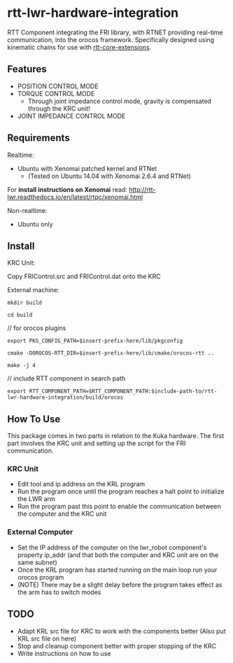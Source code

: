 # rtt-lwr-hardware-integration
RTT Component integrating the FRI library, with RTNET providing real-time communication, into the orocos framework.
Specifically designed using kinematic chains for use with [rtt-core-extensions](https://github.com/corlab/rtt-core-extensions).

## Features
- POSITION CONTROL MODE
- TORQUE CONTROL MODE
  - Through joint impedance control mode, gravity is compensated through the KRC unit!
- JOINT IMPEDANCE CONTROL MODE
 
## Requirements
Realtime:
- Ubuntu with Xenomai patched kernel and RTNet
  - (Tested on Ubuntu 14.04 with Xenomai 2.6.4 and RTNet)
  
For **install instructions on Xenomai** read: http://rtt-lwr.readthedocs.io/en/latest/rtpc/xenomai.html

Non-realtime:
- Ubuntu only

## Install
KRC Unit:

Copy FRIControl.src and FRIControl.dat onto the KRC

External machine:

`mkdir build`

`cd build`

// for orocos plugins

`export PKG_CONFIG_PATH=$insert-prefix-here/lib/pkgconfig`

`cmake -DOROCOS-RTT_DIR=$insert-prefix-here/lib/cmake/orocos-rtt ..`

`make -j 4`

// include RTT component in search path

`export RTT_COMPONENT_PATH=$RTT_COMPONENT_PATH:$include-path-to/rtt-lwr-hardware-integration/build/orocos`

## How To Use
This package comes in two parts in relation to the Kuka hardware. 
The first part involves the KRC unit and setting up the script for the FRI communication.

### KRC Unit
- Edit tool and ip address on the KRL program
- Run the program once until the program reaches a halt point to initialize the LWR arm
- Run the program past this point to enable the communication between the computer and the KRC unit

### External Computer
- Set the IP address of the computer on the lwr_robot component's property ip_addr (and that both the computer and KRC unit are on the same subnet)
- Once the KRL program has started running on the main loop run your orocos program
- (NOTE) There may be a slight delay before the program takes effect as the arm has to switch modes

## TODO
- Adapt KRL src file for KRC to work with the components better (Also put KRL src file on here)
- Stop and cleanup component better with proper stopping of the KRC
- Write instructions on how to use
